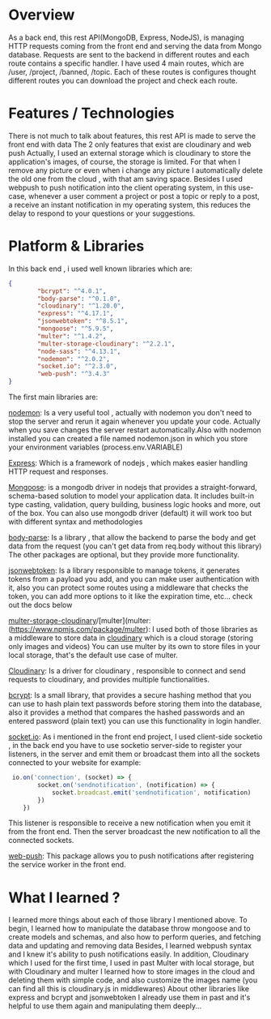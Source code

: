 # Overview
 As a back end, this rest API(MongoDB, Express, NodeJS), is managing HTTP requests coming from the front end and serving the data from Mongo database. Requests are sent to the backend in different routes 
and each route contains a specific handler.
I have used 4 main routes, which are /user, /project, /banned, /topic.
Each of these routes is configures thought different routes you can download the project and check each route. 

 # Features / Technologies 
 There is not much to talk about features, this rest API is made to serve the front end with data 
The 2 only features that exist are cloudinary and web push 
Actually, I used an external storage which is cloudinary to store the application's images, of course, the storage is limited. For that when I remove any picture or even when i change any picture I automatically delete the old one from the cloud , with that am saving space.
Besides I used webpush to push notification into the client operating system, in this use-case, whenever a user comment a project or post a topic or reply to a post, a receive an instant notification in my operating system, this reduces the delay to respond to your questions or your suggestions. 
 
# Platform & Libraries 
 In this back end , i used well known libraries which are:
```json
{
        "bcrypt": "^4.0.1",
        "body-parse": "^0.1.0",
        "cloudinary": "^1.20.0",
        "express": "^4.17.1",
        "jsonwebtoken": "^8.5.1",
        "mongoose": "^5.9.5",
        "multer": "^1.4.2",
        "multer-storage-cloudinary": "^2.2.1",
        "node-sass": "^4.13.1",
        "nodemon": "^2.0.2",
        "socket.io": "^2.3.0",
        "web-push": "^3.4.3"
}
```
The first main libraries are:

[nodemon](https://www.npmjs.com/package/nodemon):
Is a very useful tool , actually with nodemon you don't need to stop the server and rerun it again whenever you update your code. Actually when you save changes the server restart automatically.Also with nodemon installed you can created a file named nodemon.json in which you store your environment variables (process.env.VARIABLE)

[Express](https://www.npmjs.com/package/express):
Which is a framework of nodejs , which makes easier handling HTTP request and responses.

[Mongoose](https://www.npmjs.com/package/mongoose): 
is a mongodb driver in nodejs that provides a straight-forward, schema-based solution to model your application data. It includes built-in type casting, validation, query building, business logic hooks and more, out of the box.
You can also use mongodb driver (default) it will work too but with different syntax and methodologies

[body-parse](https://www.npmjs.com/package/body-parser):
Is a library , that allow the backend to parse the body and get data from the request (you can't get data from req.body without this library)
The other packages are optional, but they provide more functionality.

[jsonwebtoken](https://www.npmjs.com/package/jsonwebtoken):
Is a library responsible to manage tokens, it generates tokens from a payload you add, and you can make user authentication
with it, also you can protect some routes using a middleware that checks the token, you can add more options to it like the expiration time, etc... check out the docs below


[multer-storage-cloudinary](https://www.npmjs.com/package/multer-storage-cloudinary)/[multer](multer:(https://www.npmjs.com/package/multer):
I used both of those libraries as a middleware to store data in [cloudinary](https://cloudinary.com) which is a cloud storage (storing only images and videos)
You can use multer by its own to store files in your local storage, that's the default use case of multer.

[Cloudinary](https://www.npmjs.com/package/cloudinary): 
Is a driver for cloudinary , responsible to connect and send requests to cloudinary, and provides multiple functionalities.

[bcrypt](https://www.npmjs.com/package/bcrypt):
Is a small library, that provides a secure hashing method that you can use to hash plain text passwords before storing them into the database, also it provides a method that compares the  hashed passwords and an entered password (plain text) 
you can use this functionality in login handler.

[socket.io](https://www.npmjs.com/package/socket.io):
As i mentioned in the front end project, I used client-side socketio , in the back end you have to use socketio server-side to register your listeners, in the server and emit them or broadcast them into all the sockets connected to your website
for example:
```javascript
 io.on('connection', (socket) => {
        socket.on('sendnotification', (notification) => {
            socket.broadcast.emit('sendnotification', notification)
        })
    })
```
This listener is responsible to receive a new notification when you emit it from the front end. Then the server broadcast the new notification to all the connected sockets.

[web-push](https://www.npmjs.com/package/web-push): 
This package allows you to push notifications after registering the service worker in the front end.
 
# What I learned ?
 I learned more things about each of those library I mentioned above.
To begin, I learned how to manipulate the database throw mongoose and to create models and schemas, and also how to perform queries, and fetching data and updating and removing data
Besides, I learned webpush syntax and I knew it's ability to push notifications easily.
In addition, Cloudinary which I used for the first time, I used in past Multer with local storage, but with Cloudinary and multer I learned how to store images in the cloud and deleting them with simple code, and also customize the images name (you can find all this is cloudinary.js in middlewares)
About other libraries like express and bcrypt and jsonwebtoken I already use them in past and it's helpful to use them again and manipulating them deeply...
